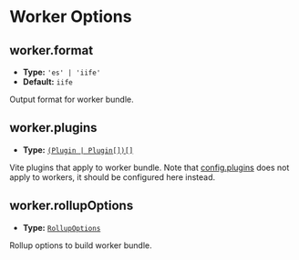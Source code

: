 # Worker Options

## worker.format

- **Type:** `'es' | 'iife'`
- **Default:** `iife`

Output format for worker bundle.

## worker.plugins

- **Type:** [`(Plugin | Plugin[])[]`](./shared-options#plugins)

Vite plugins that apply to worker bundle. Note that [config.plugins](./shared-options#plugins) does not apply to workers, it should be configured here instead.

## worker.rollupOptions

- **Type:** [`RollupOptions`](https://rollupjs.org/guide/en/#big-list-of-options)

Rollup options to build worker bundle.
